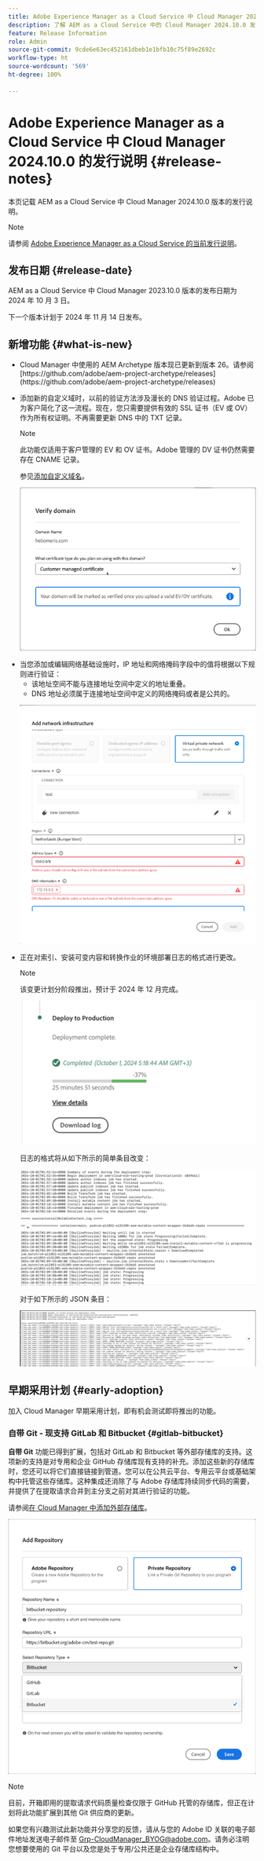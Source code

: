 ```yaml
---
title: Adobe Experience Manager as a Cloud Service 中 Cloud Manager 2024.10.0 的发行说明
description: 了解 AEM as a Cloud Service 中的 Cloud Manager 2024.10.0 发行说明。
feature: Release Information
role: Admin
source-git-commit: 9cde6e63ec452161dbeb1e1bfb10c75f89e2692c
workflow-type: ht
source-wordcount: '569'
ht-degree: 100%

---
```


# Adobe Experience Manager as a Cloud Service 中 Cloud Manager 2024.10.0 的发行说明 {#release-notes}

本页记载 AEM as a Cloud Service 中 Cloud Manager 2024.10.0 版本的发行说明。

>[!NOTE]
>
>请参阅 [Adobe Experience Manager as a Cloud Service 的当前发行说明](/help/release-notes/release-notes-cloud/release-notes-current.md)。

## 发布日期 {#release-date}

AEM as a Cloud Service 中 Cloud Manager 2023.10.0 版本的发布日期为 2024 年 10 月 3 日。

下一个版本计划于 2024 年 11 月 14 日发布。

## 新增功能 {#what-is-new}

* <!-- BOTH CS & AMS --> Cloud Manager 中使用的 AEM Archetype 版本现已更新到版本 26。请参阅 [https://github.com/adobe/aem-project-archetype/releases](https://github.com/adobe/aem-project-archetype/releases)

<!-- (CMGR-59817) -->

* <!-- CS ONLY --> 添加新的自定义域时，以前的验证方法涉及漫长的 DNS 验证过程。Adobe 已为客户简化了这一流程。现在，您只需要提供有效的 SSL 证书（EV 或 OV）作为所有权证明。不再需要更新 DNS 中的 TXT 记录。

  >[!NOTE]
  >
  >此功能仅适用于客户管理的 EV 和 OV 证书。Adobe 管理的 DV 证书仍然需要存在 CNAME 记录。

  参见[添加自定义域名](/help/implementing/cloud-manager/custom-domain-names/add-custom-domain-name.md)。

  ![验证客户管理的 EV/OV 证书的域名](/help/implementing/cloud-manager/assets/verify-domain-customer-managed-step.png)

* <!-- CS ONLY --> 当您添加或编辑网络基础设施时，IP 地址和网络掩码字段中的值将根据以下规则进行验证：

   * 该地址空间不能与连接地址空间中定义的地址重叠。
   * DNS 地址必须属于连接地址空间中定义的网络掩码或者是公共的。

  ![添加网络基础结构对话框](/help/implementing/cloud-manager/release-notes/assets/network-infrastructure-add.png)

* <!-- CS ONLY --> 正在对索引、安装可变内容和转换作业的环境部署日志的格式进行更改。

  >[!NOTE]
  >
  >该变更计划分阶段推出，预计于 2024 年 12 月完成。

  ![部署到生产卡](/help/implementing/cloud-manager/release-notes/assets/deploy-to-production-card.png)

  日志的格式将从如下所示的简单条目改变：

  ![显示简单条目的日志文件](/help/implementing/cloud-manager/release-notes/assets/log-file-simple-entry.png)

  对于如下所示的 JSON 条目：

  ![显示 json 条目的日志文件](/help/implementing/cloud-manager/release-notes/assets/log-file-json-entry.png)


## 早期采用计划 {#early-adoption}

加入 Cloud Manager 早期采用计划，即有机会测试即将推出的功能。

### 自带 Git - 现支持 GitLab 和 Bitbucket {#gitlab-bitbucket}

<!-- BOTH CS & AMS -->

**自带 Git** 功能已得到扩展，包括对 GitLab 和 Bitbucket 等外部存储库的支持。这项新的支持是对专用和企业 GitHub 存储库现有支持的补充。添加这些新的存储库时，您还可以将它们直接链接到管道。您可以在公共云平台、专用云平台或基础架构中托管这些存储库。这种集成还消除了与 Adobe 存储库持续同步代码的需要，并提供了在提取请求合并到主分支之前对其进行验证的功能。

请参阅[在 Cloud Manager 中添加外部存储库](/help/implementing/cloud-manager/managing-code/external-repositories.md)。

![添加“存储库”对话框](/help/implementing/cloud-manager/release-notes/assets/repositories-add-release-notes.png)

>[!NOTE]
>
>目前，开箱即用的提取请求代码质量检查仅限于 GitHub 托管的存储库，但正在计划将此功能扩展到其他 Git 供应商的更新。

如果您有兴趣测试此新功能并分享您的反馈，请从与您的 Adobe ID 关联的电子邮件地址发送电子邮件至 [Grp-CloudManager_BYOG@adobe.com](mailto:Grp-CloudManager_BYOG@adobe.com)。请务必注明您想要使用的 Git 平台以及您是处于专用/公共还是企业存储库结构中。


<!-- ## Bug fixes




## Known issues {#known-issues} -->
